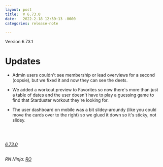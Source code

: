 ```yaml
---
layout: post
title:  V 6.73.0
date:   2022-2-18 12:39:13 -0600
categories: release-note

---
```

Version 6.73.1  

# Updates
- Admin users couldn't see membership or lead overviews for a second (oopsie), but we fixed it and now they can see the deets. 

- We added a workout preview to Favorites so now there's more than just a table of dates and the user doesn't have to play a guessing game to find that Starduster workout they're looking for. 

- The user dashboard on mobile was a bit slidey-aroundy (like you could move the cards over to the right) so we glued it down so it's sticky, not slidey. 

<br/>




<br/>


*[6.73.0](https://github.com/streetparking/my-streetparking/releases/tag/v6.73.0)*
<br/>
<br/>
 
_RN Ninja: [RO](https://github.com/robyanna)_
 
 
 